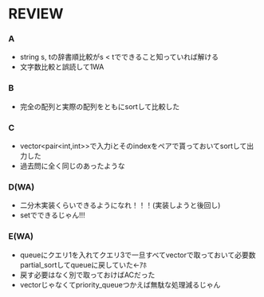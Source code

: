 # REVIEW
### A
- string s, tの辞書順比較がs < tでできること知っていれば解ける
- 文字数比較と誤読して1WA

### B
- 完全の配列と実際の配列をともにsortして比較した

### C
- vector<pair<int,int>>で入力iとそのindexをペアで貰っておいてsortして出力した
- 過去問に全く同じのあったような

### D(WA)
- 二分木実装くらいできるようになれ！！！(実装しようと後回し)
- setでできるじゃん!!!

### E(WA)
- queueにクエリ1を入れてクエリ3で一旦すべてvectorで取っておいて必要数partial_sortしてqueueに戻していた←ｱﾎ
- 戻す必要はなく別で取っておけばACだった
- vectorじゃなくてpriority_queueつかえば無駄な処理減るじゃん
